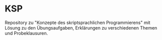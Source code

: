 # KSP
Repository zu "Konzepte des skriptsprachlichen Programmierens" mit Lösung zu den Übungsaufgaben, Erklärungen zu verschiedenen Themen und Probeklausuren.
